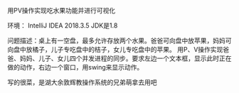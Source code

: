 用PV操作实现吃水果功能并进行可视化



环境：
IntelliJ IDEA 2018.3.5
JDK是1.8



问题描述：桌上有一空盘，最多允许存放两个水果。爸爸可向盘中放苹果，妈妈可向盘中放橘子，儿子专吃盘中的桔子，女儿专吃盘中的苹果。
用P、V操作实现爸爸、妈妈、儿子、女儿四个并发进程的同步。要求左边一个文本框，显示此时正在做的动作，右边一个窗口，用swing来显示动作。






写的很菜，是湖大余敦辉教操作系统的兄弟萌拿去用吧


